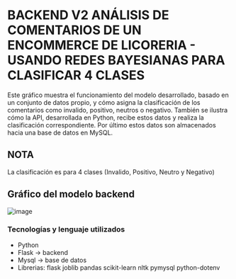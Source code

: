
# BACKEND V2 ANÁLISIS DE COMENTARIOS DE UN ENCOMMERCE DE LICORERIA - USANDO REDES BAYESIANAS PARA CLASIFICAR 4 CLASES 

Este gráfico muestra el funcionamiento del modelo desarrollado, basado en un conjunto de datos propio, y cómo asigna la clasificación de los comentarios como invalido, positivo, neutros o negativo. También se ilustra cómo la API, desarrollada en Python, recibe estos datos y realiza la clasificación correspondiente.
Por último estos datos son almacenados hacia una base de datos en MySQL.

## NOTA
La clasificación es para 4 clases (Invalido, Positivo, Neutro y Negativo)

## Gráfico del modelo backend
![image](https://github.com/user-attachments/assets/6d0bd895-9ee9-4f71-b62c-c63b267291ed)


### Tecnologías y lenguaje utilizados
* Python
* Flask -> backend
* Mysql -> base de datos
* Librerias:
    flask joblib pandas scikit-learn nltk pymysql python-dotenv


  



